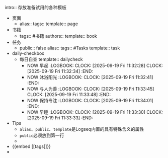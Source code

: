 intro:: 存放准备试用的各种模板

- 页面
	- alias:: 
	  tags::
	  template:: page
- 书籍
	- tags:: #书籍
	  authors::
	  template:: book
- 任务
	- public:: false
	  alias::
	  tags:: #Tasks
	  template:: task
- daily-checkbox
	- 每日自查
	  template:: dailycheck
		- NOW 早起
		  :LOGBOOK:
		  CLOCK: [2025-09-19 Fri 11:32:28]
		  CLOCK: [2025-09-19 Fri 11:32:34]
		  :END:
		- NOW 沐浴阳光
		  :LOGBOOK:
		  CLOCK: [2025-09-19 Fri 11:32:41]
		  :END:
		- NOW 与人为善
		  :LOGBOOK:
		  CLOCK: [2025-09-19 Fri 11:33:45]
		  CLOCK: [2025-09-19 Fri 11:33:48]
		  :END:
		- NOW 保持专注
		  :LOGBOOK:
		  CLOCK: [2025-09-19 Fri 11:34:01]
		  :END:
		- NOW 早睡
		  :LOGBOOK:
		  CLOCK: [2025-09-19 Fri 11:33:30]
		  CLOCK: [2025-09-19 Fri 11:33:33]
		  :END:
- Tips
	- `alias`、`public`、`template`是Logseq内置的具有特殊含义的属性
	- `public`必须放到第一行
	-
- {{embed [[tags]]}}
-